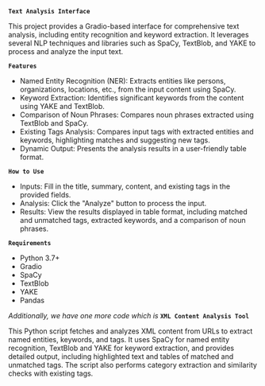 **`Text Analysis Interface`**

This project provides a Gradio-based interface for comprehensive text analysis, including entity recognition and keyword extraction. It leverages several NLP techniques and libraries such as SpaCy, TextBlob, and YAKE to process and analyze the input text.

**`Features`**
- Named Entity Recognition (NER): Extracts entities like persons, organizations, locations, etc., from the input content using SpaCy.
- Keyword Extraction: Identifies significant keywords from the content using YAKE and TextBlob.
- Comparison of Noun Phrases: Compares noun phrases extracted using TextBlob and SpaCy.
- Existing Tags Analysis: Compares input tags with extracted entities and keywords, highlighting matches and suggesting new tags.
- Dynamic Output: Presents the analysis results in a user-friendly table format.

**`How to Use`**
- Inputs: Fill in the title, summary, content, and existing tags in the provided fields.
- Analysis: Click the "Analyze" button to process the input.
- Results: View the results displayed in table format, including matched and unmatched tags, extracted keywords, and a comparison of noun phrases.

**`Requirements`**
- Python 3.7+
- Gradio
- SpaCy
- TextBlob
- YAKE
- Pandas

*Additionally, we have one more code which is*
**`XML Content Analysis Tool`**

This Python script fetches and analyzes XML content from URLs to extract named entities, keywords, and tags. It uses SpaCy for named entity recognition, TextBlob and YAKE for keyword extraction, and provides detailed output, including highlighted text and tables of matched and unmatched tags. The script also performs category extraction and similarity checks with existing tags.
